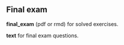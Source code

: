 ## Final exam

__final_exam__ (pdf or rmd) for solved exercises.

__text__ for final exam questions. 
